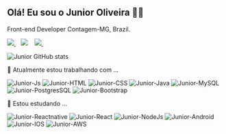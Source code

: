 
## Olá! Eu sou o Junior Oliveira 👨‍💻

Front-end Developer Contagem-MG, Brazil.

<p>
  
  <a href="https://www.linkedin.com/in/oliveirajrdev/">
    <img src="https://img.shields.io/badge/linkedin-%230077B5.svg?&style=for-the-badge&logo=linkedin&logoColor=white" />
  </a>&nbsp;&nbsp;
  <a href="mailto:oliveirajrdev@gmail.com"> 
    <img src="https://img.shields.io/badge/Gmail-D14836?style=for-the-badge&logo=gmail&logoColor=white" target="_blank"></a>
  </a>&nbsp;&nbsp;
  <a href="https://www.instagram.com/junioroliveirav8/">
    <img src="https://img.shields.io/badge/instagram-%23E4405F.svg?&style=for-the-badge&logo=instagram&logoColor=white" />        
  </a>&nbsp;&nbsp;
    
![Junior GitHub stats](https://github-readme-stats.vercel.app/api?username=oliveirajrdev&show_icons=true&theme=dark&count_private=true)

</p>

 🔭 Atualmente estou trabalhando com ...
  <div>
    <img alt="Junior-Js" src="https://img.shields.io/badge/JavaScript-F7DF1E?style=for-the-badge&logo=javascript&logoColor=black">
    <img alt="Junior-HTML" src="https://img.shields.io/badge/HTML5-E34F26?style=for-the-badge&logo=html5&logoColor=white">
    <img alt="Junior-CSS" src="https://img.shields.io/badge/CSS3-1572B6?style=for-the-badge&logo=css3&logoColor=white">
    <img alt="Junior-Java" src="https://img.shields.io/badge/Java-ED8B00?style=for-the-badge&logo=java&logoColor=white">
    <img alt="Junior-MySQL" src="https://img.shields.io/badge/MySQL-00000F?style=for-the-badge&logo=mysql&logoColor=white">
    <img alt="Junior-PostgresSQL" src="https://img.shields.io/badge/PostgreSQL-316192?style=for-the-badge&logo=postgresql&logoColor=white">
    <img alt="Junior-Bootstrap" src="https://img.shields.io/badge/Bootstrap-563D7C?style=for-the-badge&logo=bootstrap&logoColor=white">
  </div>
  
  
  🌱 Estou estudando ...
  
  <div>
    <img alt="Junior-Reactnative" src="https://img.shields.io/badge/React_Native-20232A?style=for-the-badge&logo=react&logoColor=61DAFB">
    <img alt="Junior-React" src="https://img.shields.io/badge/React-20232A?style=for-the-badge&logo=react&logoColor=61DAFB">
    <img alt="Junior-NodeJs" src="https://img.shields.io/badge/Node.js-43853D?style=for-the-badge&logo=node.js&logoColor=white">
    <img alt="Junior-Android" src="https://img.shields.io/badge/Android-3DDC84?style=for-the-badge&logo=android&logoColor=white">
    <img alt="Junior-IOS" src="https://img.shields.io/badge/iOS-000000?style=for-the-badge&logo=ios&logoColor=white">
    <img alt="Junior-AWS" src="https://img.shields.io/badge/Amazon_AWS-232F3E?style=for-the-badge&logo=amazon-aws&logoColor=white">
  </div>
